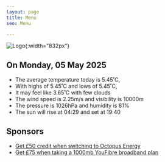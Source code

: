 ```yaml
---
layout: page
title: Menu
seo: Menu

---
```


![Logo](/images/logo.jpg){:width="832px"}

<!-- weather_marker starts -->
## On Monday, 05 May 2025

- The average temperature today is 5.45˚C,
- With highs of 5.45˚C and lows of 5.45˚C,
- It may feel like 3.65˚C with few clouds
- The wind speed is 2.25m/s and visibility is 10000m
- The pressure is 1026hPa and humidity is 81%
- The sun will rise at 04:29 and set at 19:40

<!-- weather_marker ends -->

## Sponsors

- [Get £50 credit when switching to Octopus Energy](https://bit.ly/3oD1nnS)
- [Get £75 when taking a 1000mb YouFibre broadband plan](https://aklam.io/91zWhU?)
